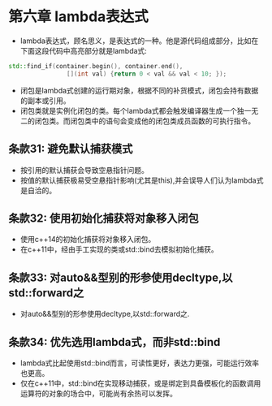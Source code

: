# 第六章 lambda表达式
- lambda表达式，顾名思义，是表达式的一种。他是源代码组成部分，比如在下面这段代码中高亮部分就是lambda式:
```c++
std::find_if(container.begin(), container.end(),
				[](int val) {return 0 < val && val < 10; });
```
- 闭包是lambda式创建的运行期对象，根据不同的补货模式，闭包会持有数据的副本或引用。
- 闭包类就是实例化闭包的类。每个lambda式都会触发编译器生成一个独一无二的闭包类。而闭包类中的语句会变成他的闭包类成员函数的可执行指令。

## 条款31: 避免默认捕获模式
- 按引用的默认捕获会导致空悬指针问题。
- 按值的默认捕获极易受空悬指针影响(尤其是this),并会误导人们认为lambda式是自洽的。

## 条款32: 使用初始化捕获将对象移入闭包
- 使用c++14的初始化捕获将对象移入闭包。
- 在c++11中，经由手工实现的类或std::bind去模拟初始化捕获。

## 条款33: 对auto&&型别的形参使用decltype,以std::forward之
- 对auto&&型别的形参使用decltype,以std::forward之.

## 条款34: 优先选用lambda式，而非std::bind
- lambda式比起使用std::bind而言，可读性更好，表达力更强，可能运行效率也更高。
- 仅在c++11中，std::bind在实现移动捕获，或是绑定到具备模板化的函数调用运算符的对象的场合中，可能尚有余热可以发挥。
